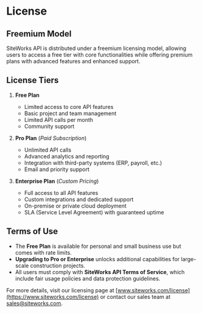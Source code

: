 # License

## Freemium Model

SiteWorks API is distributed under a freemium licensing model, allowing users to access a free tier with core functionalities while offering premium plans with advanced features and enhanced support.

## License Tiers

1. **Free Plan**  

    - Limited access to core API features  
    - Basic project and team management  
    - Limited API calls per month  
    - Community support  

2. **Pro Plan** (_Paid Subscription_)  

    - Unlimited API calls  
    - Advanced analytics and reporting  
    - Integration with third-party systems (ERP, payroll, etc.)  
    - Email and priority support

3. **Enterprise Plan** (_Custom Pricing_)  

    - Full access to all API features  
    - Custom integrations and dedicated support  
    - On-premise or private cloud deployment  
    - SLA (Service Level Agreement) with guaranteed uptime  

## Terms of Use  

- The **Free Plan** is available for personal and small business use but comes with rate limits.  
- **Upgrading to Pro or Enterprise** unlocks additional capabilities for large-scale construction projects.  
- All users must comply with **SiteWorks API Terms of Service**, which include fair usage policies and data protection guidelines.

For more details, visit our licensing page at [www.siteworks.com/license](https://www.siteworks.com/license) or contact our sales team at [sales@siteworks.com](mailto:sales@siteworks.com).
